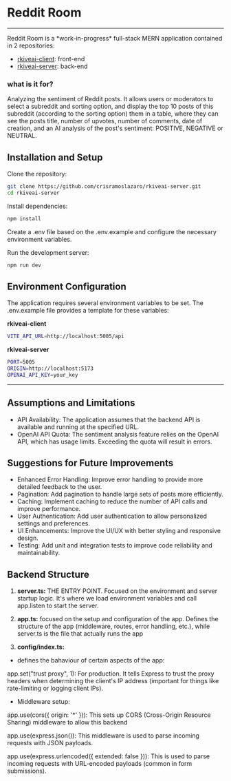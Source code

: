 <h1>
  Reddit Room
</h1>
<hr/>
Reddit Room is a *work-in-progress* full-stack MERN application contained in 2 repositories:

- [rkiveai-client](https://github.com/crisramoslazaro/rkiveai-client): front-end
- [rkiveai-server](https://github.com/crisramoslazaro/rkiveai-server): back-end

### what is it for?

Analyzing the sentiment of Reddit posts. It allows users or moderators to select a subreddit and sorting option, and display the top 10 posts of this subreddit (according to the sorting option) them in a table, where they can see the posts title, number of upvotes, number of comments, date of creation, and an AI analysis of the post's sentiment: POSITIVE, NEGATIVE or NEUTRAL.

## Installation and Setup

Clone the repository:

```bash
git clone https://github.com/crisramoslazaro/rkiveai-server.git
cd rkiveai-server
```

Install dependencies:
```bash
npm install
```

Create a .env file based on the .env.example and configure the necessary environment variables.

Run the development server:
```bash
npm run dev
```

## Environment Configuration
The application requires several environment variables to be set.
The .env.example file provides a template for these variables:

**rkiveai-client**
```bash
VITE_API_URL=http://localhost:5005/api
```

**rkiveai-server**
```bash
PORT=5005
ORIGIN=http://localhost:5173
OPENAI_API_KEY=your_key

```

<hr/>

## Assumptions and Limitations
- API Availability: The application assumes that the backend API is available and running at the specified URL.
- OpenAI API Quota: The sentiment analysis feature relies on the OpenAI API, which has usage limits. Exceeding the quota will result in errors.

## Suggestions for Future Improvements

- Enhanced Error Handling: Improve error handling to provide more detailed feedback to the user.
- Pagination: Add pagination to handle large sets of posts more efficiently.
- Caching: Implement caching to reduce the number of API calls and improve performance.
- User Authentication: Add user authentication to allow personalized settings and preferences.
- UI Enhancements: Improve the UI/UX with better styling and responsive design.
- Testing: Add unit and integration tests to improve code reliability and maintainability.


## Backend Structure

1. **server.ts:**
    THE ENTRY POINT. Focused on the environment and server startup logic. It's where we load environment variables and call app.listen to start the server.

2. **app.ts:**
    focused on the setup and configuration of the app. Defines the structure of the app (middleware, routes, error handling, etc.), while server.ts is the file that actually runs the app

3. **config/index.ts:**
- defines the bahaviour of certain aspects of the app:

app.set("trust proxy", 1): For production. It tells Express to trust the proxy headers when determining the client's IP address (important for things like rate-limiting or logging client IPs).

- Middleware setup:

app.use(cors({ origin: '*' })): This sets up CORS (Cross-Origin Resource Sharing) middleware to allow this backend

app.use(express.json()): This middleware is used to parse incoming requests with JSON payloads.

app.use(express.urlencoded({ extended: false })): This is used to parse incoming requests with URL-encoded payloads (common in form submissions).